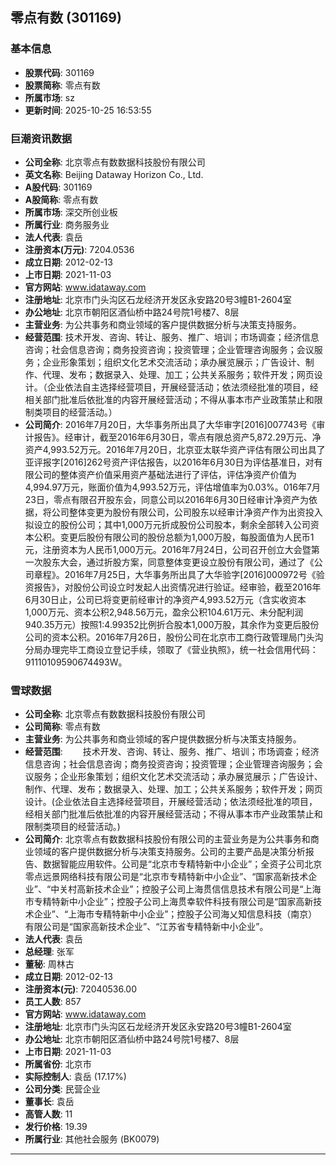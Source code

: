 ## 零点有数 (301169)

### 基本信息

- **股票代码**: 301169
- **股票简称**: 零点有数
- **所属市场**: sz
- **更新时间**: 2025-10-25 16:53:55

### 巨潮资讯数据

- **公司全称**: 北京零点有数数据科技股份有限公司
- **英文名称**: Beijing Dataway Horizon Co., Ltd.
- **A股代码**: 301169
- **A股简称**: 零点有数
- **所属市场**: 深交所创业板
- **所属行业**: 商务服务业
- **法人代表**: 袁岳
- **注册资本(万元)**: 7204.0536
- **成立日期**: 2012-02-13
- **上市日期**: 2021-11-03
- **官方网站**: www.idataway.com
- **注册地址**: 北京市门头沟区石龙经济开发区永安路20号3幢B1-2604室
- **办公地址**: 北京市朝阳区酒仙桥中路24号院1号楼7、8层
- **主营业务**: 为公共事务和商业领域的客户提供数据分析与决策支持服务。
- **经营范围**: 技术开发、咨询、转让、服务、推广、培训；市场调查；经济信息咨询；社会信息咨询；商务投资咨询；投资管理；企业管理咨询服务；会议服务；企业形象策划；组织文化艺术交流活动；承办展览展示；广告设计、制作、代理、发布；数据录入、处理、加工；公共关系服务；软件开发；网页设计。（企业依法自主选择经营项目，开展经营活动；依法须经批准的项目，经相关部门批准后依批准的内容开展经营活动；不得从事本市产业政策禁止和限制类项目的经营活动。）
- **公司简介**: 2016年7月20日，大华事务所出具了大华审字[2016]007743号《审计报告》。经审计，截至2016年6月30日，零点有限总资产5,872.29万元、净资产4,993.52万元。2016年7月20日，北京亚太联华资产评估有限公司出具了亚评报字[2016]262号资产评估报告，以2016年6月30日为评估基准日，对有限公司的整体资产价值采用资产基础法进行了评估，评估净资产价值为4,994.97万元，账面价值为4,993.52万元，评估增值率为0.03%。016年7月23日，零点有限召开股东会，同意公司以2016年6月30日经审计净资产为依据，将公司整体变更为股份有限公司，公司股东以经审计净资产作为出资投入拟设立的股份公司；其中1,000万元折成股份公司股本，剩余全部转入公司资本公积。变更后股份有限公司的股份总额为1,000万股，每股面值为人民币1元，注册资本为人民币1,000万元。2016年7月24日，公司召开创立大会暨第一次股东大会，通过折股方案，同意整体变更设立股份有限公司，通过了《公司章程》。2016年7月25日，大华事务所出具了大华验字[2016]000972号《验资报告》，对股份公司设立时发起人出资情况进行验证。经审验，截至2016年6月30日止，公司已将变更前经审计的净资产4,993.52万元（含实收资本1,000万元、资本公积2,948.56万元，盈余公积104.61万元、未分配利润940.35万元）按照1:4.99352比例折合股本1,000万股，其余作为变更后股份公司的资本公积。2016年7月26日，股份公司在北京市工商行政管理局门头沟分局办理完毕工商设立登记手续，领取了《营业执照》，统一社会信用代码：91110109590674493W。

### 雪球数据

- **公司全称**: 北京零点有数数据科技股份有限公司
- **公司简称**: 零点有数
- **主营业务**: 为公共事务和商业领域的客户提供数据分析与决策支持服务。
- **经营范围**: 　　技术开发、咨询、转让、服务、推广、培训；市场调查；经济信息咨询；社会信息咨询；商务投资咨询；投资管理；企业管理咨询服务；会议服务；企业形象策划；组织文化艺术交流活动；承办展览展示；广告设计、制作、代理、发布；数据录入、处理、加工；公共关系服务；软件开发；网页设计。(企业依法自主选择经营项目，开展经营活动；依法须经批准的项目，经相关部门批准后依批准的内容开展经营活动；不得从事本市产业政策禁止和限制类项目的经营活动。)
- **公司简介**: 北京零点有数数据科技股份有限公司的主营业务是为公共事务和商业领域的客户提供数据分析与决策支持服务。公司的主要产品是决策分析报告、数据智能应用软件。公司是“北京市专精特新中小企业”；全资子公司北京零点远景网络科技有限公司是“北京市专精特新中小企业”、“国家高新技术企业”、“中关村高新技术企业”；控股子公司上海贯信信息技术有限公司是“上海市专精特新中小企业”；控股子公司上海贯幸软件科技有限公司是“国家高新技术企业”、“上海市专精特新中小企业”；控股子公司海乂知信息科技（南京）有限公司是“国家高新技术企业”、“江苏省专精特新中小企业”。
- **法人代表**: 袁岳
- **总经理**: 张军
- **董秘**: 周林古
- **成立日期**: 2012-02-13
- **注册资本(元)**: 72040536.00
- **员工人数**: 857
- **官方网站**: www.idataway.com
- **注册地址**: 北京市门头沟区石龙经济开发区永安路20号3幢B1-2604室
- **办公地址**: 北京市朝阳区酒仙桥中路24号院1号楼7、8层
- **上市日期**: 2021-11-03
- **所属省份**: 北京市
- **实际控制人**: 袁岳 (17.17%)
- **公司分类**: 民营企业
- **董事长**: 袁岳
- **高管人数**: 11
- **发行价格**: 19.39
- **所属行业**: 其他社会服务 (BK0079)

---